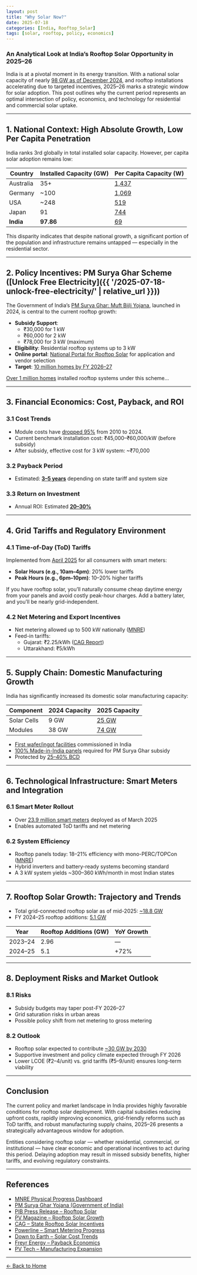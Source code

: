```yaml
---
layout: post
title: "Why Solar Now?"
date: 2025-07-18
categories: [India, Rooftop_Solar]
tags: [solar, rooftop, policy, economics]
---
```


### An Analytical Look at India’s Rooftop Solar Opportunity in 2025–26

India is at a pivotal moment in its energy transition. With a national solar capacity of nearly [98 GW as of December 2024](https://mnre.gov.in/en/physical-progress/), and rooftop installations accelerating due to targeted incentives, 2025–26 marks a strategic window for solar adoption. This post outlines why the current period represents an optimal intersection of policy, economics, and technology for residential and commercial solar uptake.

---

## 1. National Context: High Absolute Growth, Low Per Capita Penetration

India ranks 3rd globally in total installed solar capacity. However, per capita solar adoption remains low:

| Country    | Installed Capacity (GW) | Per Capita Capacity (W) |
|------------|--------------------------|--------------------------|
| Australia  | 35+                      | [1,437](https://www.pv-magazine.com/2025/04/11/india-installs-24-gw-of-solar-in-fiscal-2025/) |
| Germany    | ~100                     | [1,069](https://www.pv-magazine.com/2025/04/11/india-installs-24-gw-of-solar-in-fiscal-2025/) |
| USA        | ~248                     | [519](https://www.pv-magazine.com/2025/04/11/india-installs-24-gw-of-solar-in-fiscal-2025/) |
| Japan      | 91                       | [744](https://www.pv-magazine.com/2025/04/11/india-installs-24-gw-of-solar-in-fiscal-2025/) |
| **India**  | **97.86**                | [69](https://www.pv-magazine.com/2025/04/11/india-installs-24-gw-of-solar-in-fiscal-2025/)    |

This disparity indicates that despite national growth, a significant portion of the population and infrastructure remains untapped — especially in the residential sector.

---

## 2. Policy Incentives: PM Surya Ghar Scheme ([Unlock Free Electricity]({{ '/2025-07-18-unlock-free-electricity/' | relative_url }}))

The Government of India’s [PM Surya Ghar: Muft Bijli Yojana](https://www.india.gov.in/spotlight/pm-surya-ghar-muft-bijli-yojana), launched in 2024, is central to the current rooftop growth:

- **Subsidy Support**:
  - ₹30,000 for 1 kW
  - ₹60,000 for 2 kW
  - ₹78,000 for 3 kW (maximum)
- **Eligibility**: Residential rooftop systems up to 3 kW
- **Online portal**: [National Portal for Rooftop Solar](https://solarrooftop.gov.in) for application and vendor selection
- **Target**: [10 million homes by FY 2026–27](https://www.pib.gov.in/PressReleaseIframePage.aspx?PRID=2111106)

[Over 1 million homes](https://www.pib.gov.in/PressReleaseIframePage.aspx?PRID=2111106) installed rooftop systems under this scheme...

---

## 3. Financial Economics: Cost, Payback, and ROI

### 3.1 Cost Trends

- Module costs have [dropped 95%](https://www.downtoearth.org.in/renewable-energy/from-rs-200-to-rs-9-plummeting-solar-costs-could-spark-indias-clean-energy-revolution) from 2010 to 2024.
- Current benchmark installation cost: ₹45,000–₹60,000/kW (before subsidy)
- After subsidy, effective cost for 3 kW system: ~₹70,000

### 3.2 Payback Period

- Estimated: [**3–5 years**](https://freyrenergy.com/why-solar-rooftop-system-is-good-investment-in-2024/) depending on state tariff and system size

### 3.3 Return on Investment

- Annual ROI: Estimated [**20–30%**](https://www.sungarner.com/blogs/home/details/how-solar-power-can-cut-your-electricity-bill)

---

## 4. Grid Tariffs and Regulatory Environment

### 4.1 Time-of-Day (ToD) Tariffs

Implemented from [April 2025](https://www.pib.gov.in/PressReleaseIframePage.aspx?PRID=1934673) for all consumers with smart meters:

- **Solar Hours (e.g., 10am–4pm)**: 20% lower tariffs
- **Peak Hours (e.g., 6pm–10pm)**: 10–20% higher tariffs

If you have rooftop solar, you’ll naturally consume cheap daytime energy from your panels and avoid costly peak-hour charges. Add a battery later, and you’ll be nearly grid-independent.

### 4.2 Net Metering and Export Incentives

- Net metering allowed up to 500 kW nationally ([MNRE](https://mnre.gov.in/en/physical-progress/))
- Feed-in tariffs:
  - Gujarat: ₹2.25/kWh ([CAG Report](https://www.cag.org.in/blogs/overview-residential-rooftop-solar-installations-india-2025-part-2))
  - Uttarakhand: ₹5/kWh

---

## 5. Supply Chain: Domestic Manufacturing Growth

India has significantly increased its domestic solar manufacturing capacity:

| Component     | 2024 Capacity | 2025 Capacity |
|---------------|---------------|---------------|
| Solar Cells   | 9 GW          | [25 GW](https://www.pv-tech.org/india-almost-trebles-cell-manufacturing-capacity-25gw-12-months-march-2025/) |
| Modules       | 38 GW         | [74 GW](https://www.pv-tech.org/india-almost-trebles-cell-manufacturing-capacity-25gw-12-months-march-2025/) |

- [First wafer/ingot facilities](https://www.pv-tech.org/india-almost-trebles-cell-manufacturing-capacity-25gw-12-months-march-2025/) commissioned in India
- [100% Made-in-India panels](https://www.pib.gov.in/PressReleaseIframePage.aspx?PRID=2111106) required for PM Surya Ghar subsidy
- Protected by [25–40% BCD](https://www.pv-magazine-india.com/2025/01/18/residential-rooftop-solar-scheme-presents-over-inr-1-trillion-opportunity-for-component-manufacturers/)

---

## 6. Technological Infrastructure: Smart Meters and Integration

### 6.1 Smart Meter Rollout

- Over [23.9 million smart meters](https://powerline.net.in/2025/04/04/powering-ahead-smart-metering-progress-under-the-rdss/) deployed as of March 2025
- Enables automated ToD tariffs and net metering

### 6.2 System Efficiency

- Rooftop panels today: 18–21% efficiency with mono-PERC/TOPCon ([MNRE](https://mnre.gov.in/en/physical-progress/))
- Hybrid inverters and battery-ready systems becoming standard
- A 3 kW system yields ~300–360 kWh/month in most Indian states

---

## 7. Rooftop Solar Growth: Trajectory and Trends

- Total grid-connected rooftop solar as of mid-2025: [~18.8 GW](https://www.pv-magazine.com/2025/04/11/india-installs-24-gw-of-solar-in-fiscal-2025/)
- FY 2024–25 rooftop additions: [5.1 GW](https://www.pv-magazine.com/2025/04/11/india-installs-24-gw-of-solar-in-fiscal-2025/)

| Year        | Rooftop Additions (GW) | YoY Growth |
|-------------|-------------------------|------------|
| 2023–24     | 2.96                    | —          |
| 2024–25     | 5.1                     | +72%       |

---

## 8. Deployment Risks and Market Outlook

### 8.1 Risks

- Subsidy budgets may taper post-FY 2026–27
- Grid saturation risks in urban areas
- Possible policy shift from net metering to gross metering

### 8.2 Outlook

- Rooftop solar expected to contribute [~30 GW by 2030](https://www.pib.gov.in/PressReleaseIframePage.aspx?PRID=2111106)
- Supportive investment and policy climate expected through FY 2026
- Lower LCOE (₹2–4/unit) vs. grid tariffs (₹5–9/unit) ensures long-term viability

---

## Conclusion

The current policy and market landscape in India provides highly favorable conditions for rooftop solar deployment. With capital subsidies reducing upfront costs, rapidly improving economics, grid-friendly reforms such as ToD tariffs, and robust manufacturing supply chains, 2025–26 presents a strategically advantageous window for adoption.

Entities considering rooftop solar — whether residential, commercial, or institutional — have clear economic and operational incentives to act during this period. Delaying adoption may result in missed subsidy benefits, higher tariffs, and evolving regulatory constraints.

---

## References

- [MNRE Physical Progress Dashboard](https://mnre.gov.in/en/physical-progress/)
- [PM Surya Ghar Yojana (Government of India)](https://www.india.gov.in/spotlight/pm-surya-ghar-muft-bijli-yojana)
- [PIB Press Release – Rooftop Solar](https://www.pib.gov.in/PressReleaseIframePage.aspx?PRID=2111106)
- [PV Magazine – Rooftop Solar Growth](https://www.pv-magazine.com/2025/04/11/india-installs-24-gw-of-solar-in-fiscal-2025/)
- [CAG – State Rooftop Solar Incentives](https://www.cag.org.in/blogs/overview-residential-rooftop-solar-installations-india-2025-part-2)
- [Powerline – Smart Metering Progress](https://powerline.net.in/2025/04/04/powering-ahead-smart-metering-progress-under-the-rdss/)
- [Down to Earth – Solar Cost Trends](https://www.downtoearth.org.in/renewable-energy/from-rs-200-to-rs-9-plummeting-solar-costs-could-spark-indias-clean-energy-revolution)
- [Freyr Energy – Payback Economics](https://freyrenergy.com/why-solar-rooftop-system-is-good-investment-in-2024/)
- [PV Tech – Manufacturing Expansion](https://www.pv-tech.org/india-almost-trebles-cell-manufacturing-capacity-25gw-12-months-march-2025/)

<!-- Back to Home Link -->
<hr>
<p>
  <a href="{{ '/' | relative_url }}">← Back to Home</a>
</p>